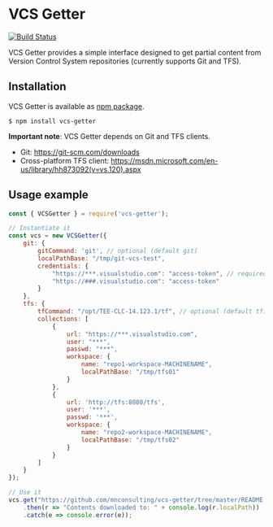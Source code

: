 # VCS Getter
[![Build Status](https://travis-ci.org/mnconsulting/vcs-getter.svg?branch=master)](https://travis-ci.org/mnconsulting/vcs-getter)

VCS Getter provides a simple interface designed to get partial content from Version Control System repositories (currently supports Git and TFS).


## Installation

VCS Getter is available as [npm package](https://www.npmjs.com/package/vcs-getter).

```
$ npm install vcs-getter
```

**Important note**: VCS Getter depends on Git and TFS clients. 
- Git: https://git-scm.com/downloads
- Cross-platform TFS client: https://msdn.microsoft.com/en-us/library/hh873092(v=vs.120).aspx



## Usage example

```javascript
const { VCSGetter } = require('vcs-getter');

// Instantiate it
const vcs = new VCSGetter({
    git: { 
        gitCommand: 'git', // optional (default git)
        localPathBase: "/tmp/git-vcs-test",
        credentials: { 
            "https://***.visualstudio.com": "access-token", // required for private repositories
            "https://###.visualstudio.com": "access-token"
        }    
    },
    tfs: {
        tfCommand: "/opt/TEE-CLC-14.123.1/tf", // optional (default tf)
        collections: [
            {
                url: "https://***.visualstudio.com",
                user: "***",
                passwd: "***",
                workspace: { 
                    name: "repo1-workspace-MACHINENAME", 
                    localPathBase: "/tmp/tfs01" 
                }
            },
            {
                url: 'http://tfs:8080/tfs',
                user: '***',
                passwd: '***',
                workspace: { 
                    name: "repo2-workspace-MACHINENAME", 
                    localPathBase: "/tmp/tfs02" 
                }                
            }
        ]
    }    
});

// Use it
vcs.get("https://github.com/mnconsulting/vcs-getter/tree/master/README.md")
    .then(r => "Contents downloaded to: " + console.log(r.localPath))
    .catch(e => console.error(e));
```
